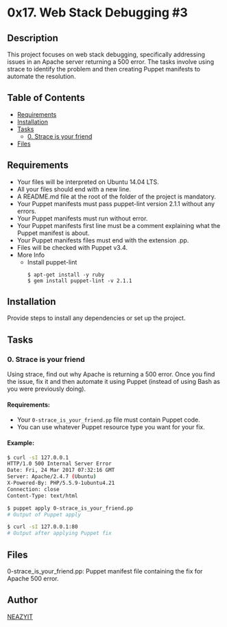 # 0x17. Web Stack Debugging #3

## Description

This project focuses on web stack debugging, specifically addressing issues in an Apache server returning a 500 error. The tasks involve using strace to identify the problem and then creating Puppet manifests to automate the resolution.

## Table of Contents

- [Requirements](#requirements)
- [Installation](#installation)
- [Tasks](#tasks)
  - [0. Strace is your friend](#0-strace-is-your-friend)
- [Files](#files)

## Requirements

- Your files will be interpreted on Ubuntu 14.04 LTS.
- All your files should end with a new line.
- A README.md file at the root of the folder of the project is mandatory.
- Your Puppet manifests must pass puppet-lint version 2.1.1 without any errors.
- Your Puppet manifests must run without error.
- Your Puppet manifests first line must be a comment explaining what the Puppet manifest is about.
- Your Puppet manifests files must end with the extension .pp.
- Files will be checked with Puppet v3.4.
- More Info
  - Install puppet-lint
    ```
    $ apt-get install -y ruby
    $ gem install puppet-lint -v 2.1.1
    ```

## Installation

Provide steps to install any dependencies or set up the project.

## Tasks

### 0. Strace is your friend

Using strace, find out why Apache is returning a 500 error. Once you find the issue, fix it and then automate it using Puppet (instead of using Bash as you were previously doing).

#### Requirements:

- Your `0-strace_is_your_friend.pp` file must contain Puppet code.
- You can use whatever Puppet resource type you want for your fix.

#### Example:

```bash
$ curl -sI 127.0.0.1
HTTP/1.0 500 Internal Server Error
Date: Fri, 24 Mar 2017 07:32:16 GMT
Server: Apache/2.4.7 (Ubuntu)
X-Powered-By: PHP/5.5.9-1ubuntu4.21
Connection: close
Content-Type: text/html

$ puppet apply 0-strace_is_your_friend.pp
# Output of Puppet apply

$ curl -sI 127.0.0.1:80
# Output after applying Puppet fix
```

## Files

0-strace_is_your_friend.pp: Puppet manifest file containing the fix for Apache 500 error.

## Author

[NEAZYIT](https://github.com/NEAZYIT)
